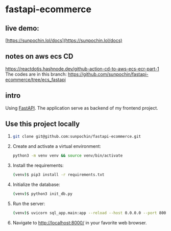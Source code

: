 # fastapi-ecommerce

## live demo:
[https://sunpochin.lol/docs](https://sunpochin.lol/docs)

## notes on aws ecs CD
https://reactdotjs.hashnode.dev/github-action-cd-to-aws-ecs-ecr-part-1
The codes are in this branch: https://github.com/sunpochin/fastapi-ecommerce/tree/ecs_fastapi

## intro
Using [FastAPI](https://fastapi.tiangolo.com/). 
The application serve as backend of my frontend project.

## Use this project locally

1.  ```sh
    git clone git@github.com:sunpochin/fastapi-ecommerce.git
    ```

2. Create and activate a virtual environment:

    ```sh
    python3 -m venv venv && source venv/bin/activate
    ```

3. Install the requirements:

    ```sh
    (venv)$ pip3 install -r requirements.txt
    ```

4. Initialize the database:

    ```sh
    (venv)$ python3 init_db.py
    ```

5. Run the server:

    ```sh
    (venv)$ uvicorn sql_app.main:app --reload --host 0.0.0.0 --port 8000
    ```
    
 6. Navigate to [http://localhost:8000/](http://localhost:8000/) in your favorite web browser.